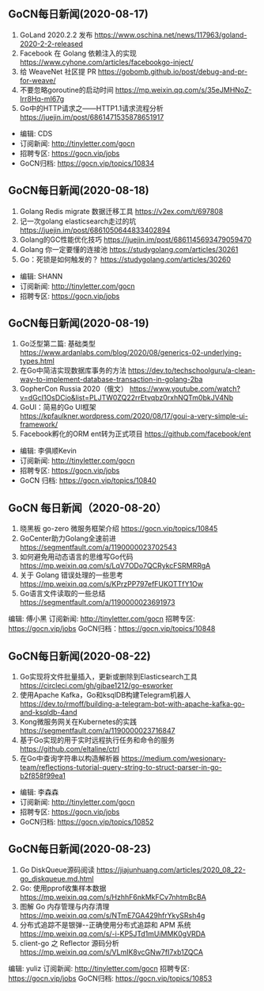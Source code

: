 ## GoCN每日新闻(2020-08-17)

1. GoLand 2020.2.2 发布 https://www.oschina.net/news/117963/goland-2020-2-2-released
2. Facebook 在 Golang 依赖注入的实现 https://www.cyhone.com/articles/facebookgo-inject/
3. 给 WeaveNet 社区提 PR https://gobomb.github.io/post/debug-and-pr-for-weave/
4. 不要忽略goroutine的启动时间 https://mp.weixin.qq.com/s/35eJMHNoZ-Irr8Hq-mI67g
5. Go中的HTTP请求之——HTTP1.1请求流程分析 https://juejin.im/post/6861471535878651917

* 编辑: CDS  
* 订阅新闻: http://tinyletter.com/gocn  
* 招聘专区: https://gocn.vip/jobs  
* GoCN归档: https://gocn.vip/topics/10834

## GoCN每日新闻(2020-08-18)

1. Golang Redis migrate 数据迁移工具 https://v2ex.com/t/697808
2. 记一次golang elasticsearch走过的坑 https://juejin.im/post/6861050644833402894
3. Golang的GC性能优化技巧 https://juejin.im/post/6861145693479059470
4. Golang 你一定要懂的连接池 https://studygolang.com/articles/30261
5. Go：死锁是如何触发的？ https://studygolang.com/articles/30260

- 编辑: SHANN
- 订阅新闻: http://tinyletter.com/gocn
- 招聘专区: https://gocn.vip/jobs

## GoCN每日新闻(2020-08-19)

1. Go泛型第二篇: 基础类型 https://www.ardanlabs.com/blog/2020/08/generics-02-underlying-types.html
2. 在Go中简洁实现数据库事务的方法 https://dev.to/techschoolguru/a-clean-way-to-implement-database-transaction-in-golang-2ba
3. GopherCon Russia 2020（俄文） https://www.youtube.com/watch?v=dGcI1OsDCio&list=PLJTW0ZQ22rrEtvqbz0rxhNQTm0bkJV4Nb
4. GoUI：简易的Go UI框架 https://kpfaulkner.wordpress.com/2020/08/17/goui-a-very-simple-ui-framework/
5. Facebook孵化的ORM ent转为正式项目 https://github.com/facebook/ent

* 编辑: 李俱顺Kevin
* 订阅新闻: http://tinyletter.com/gocn  
* 招聘专区: https://gocn.vip/jobs
* GoCN 归档: https://gocn.vip/topics/10840


## GoCN 每日新闻（2020-08-20）

1. 晓黑板 go-zero 微服务框架介绍 https://gocn.vip/topics/10845
2. GoCenter助力Golang全速前进 https://segmentfault.com/a/1190000023702543
3. 如何避免用动态语言的思维写Go代码 https://mp.weixin.qq.com/s/LqV7ODo7QCRykcFSRMRRgA
4. 关于 Golang 错误处理的一些思考​ https://mp.weixin.qq.com/s/KPrzPP797efFUKOTTfY1Ow
5. Go语言文件读取的一些总结 https://segmentfault.com/a/1190000023691973

编辑: 傅小黑
订阅新闻: http://tinyletter.com/gocn
招聘专区: https://gocn.vip/jobs
GoCN归档：https://gocn.vip/topics/10848

## GoCN每日新闻(2020-08-22)

1. Go实现将文件批量插入，更新或删除到Elasticsearch工具 https://circleci.com/gh/gjbae1212/go-esworker
2. 使用Apache Kafka，Go和ksqlDB构建Telegram机器人 https://dev.to/rmoff/building-a-telegram-bot-with-apache-kafka-go-and-ksqldb-4and
3. Kong微服务网关在Kubernetes的实践 https://segmentfault.com/a/1190000023716847
4. 基于Go实现的用于实时远程执行任务和命令的服务 https://github.com/eltaline/ctrl
5. 在Go中查询字符串以构造解析器 https://medium.com/wesionary-team/reflections-tutorial-query-string-to-struct-parser-in-go-b2f858f99ea1

* 编辑: 李森森
* 订阅新闻: http://tinyletter.com/gocn
* 招聘专区: https://gocn.vip/jobs
* GoCN归档: https://gocn.vip/topics/10852

## GoCN每日新闻(2020-08-23)

1. Go DiskQueue源码阅读 https://jiajunhuang.com/articles/2020_08_22-go_diskqueue.md.html
2. Go: 使用pprof收集样本数据 https://mp.weixin.qq.com/s/HzhhF6nkMkFCv7nhtmBcBA
3. 图解 Go 内存管理与内存清理 https://mp.weixin.qq.com/s/NTmE7GA429hfrYkySRsh4g
4. 分布式追踪不是银弹--正确使用分布式追踪和 APM 系统 https://mp.weixin.qq.com/s/-i-KP5JTd1mUiMMK0gVRDA
5. client-go 之 Reflector 源码分析 https://mp.weixin.qq.com/s/VLmIK8vcGNw7fI7xb1ZQCA

编辑: yuliz
订阅新闻: http://tinyletter.com/gocn
招聘专区: https://gocn.vip/jobs
GoCN归档: https://gocn.vip/topics/10853